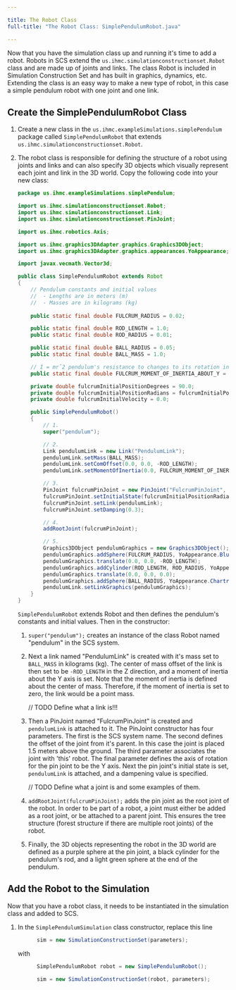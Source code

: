 ```yaml
---

title: The Robot Class
full-title: "The Robot Class: SimplePendulumRobot.java"

---
```


Now that you have the simulation class up and running it's time to add a robot.  Robots in SCS extend the `us.ihmc.simulationconstructionset.Robot` class and are made up of joints and links.  The class Robot is included in Simulation Construction Set and has built in graphics, dynamics, etc. Extending the class is an easy way to make a new type of robot, in this case a simple pendulum robot with one joint and one link.

## Create the SimplePendulumRobot Class

1. Create a new class in the `us.ihmc.exampleSimulations.simplePendulum` package called `SimplePendulumRobot` that extends `us.ihmc.simulationconstructionset.Robot`.

2. The robot class is responsible for defining the structure of a robot using joints and links and can also specify 3D objects which visually represent each joint and link in the 3D world.  Copy the following code into your new class:

    ```java
    package us.ihmc.exampleSimulations.simplePendulum;
    
    import us.ihmc.simulationconstructionset.Robot;
    import us.ihmc.simulationconstructionset.Link;
    import us.ihmc.simulationconstructionset.PinJoint;
    
    import us.ihmc.robotics.Axis;
    
    import us.ihmc.graphics3DAdapter.graphics.Graphics3DObject;
    import us.ihmc.graphics3DAdapter.graphics.appearances.YoAppearance;
    
    import javax.vecmath.Vector3d;
    
    public class SimplePendulumRobot extends Robot
    {
        // Pendulum constants and initial values
        //  - Lengths are in meters (m)
        //  - Masses are in kilograms (kg)
        
        public static final double FULCRUM_RADIUS = 0.02;
    
        public static final double ROD_LENGTH = 1.0;
        public static final double ROD_RADIUS = 0.01;
    
        public static final double BALL_RADIUS = 0.05;
        public static final double BALL_MASS = 1.0;
    
        // I = mrˆ2 pendulum's resistance to changes to its rotation in kg.mˆ2
        public static final double FULCRUM_MOMENT_OF_INERTIA_ABOUT_Y = ROD_LENGTH * ROD_LENGTH * BALL_MASS;
    
        private double fulcrumInitialPositionDegrees = 90.0;
        private double fulcrumInitialPositionRadians = fulcrumInitialPositionDegrees * Math.PI / 180.0;
        private double fulcrumInitialVelocity = 0.0;
    
        public SimplePendulumRobot()
        {
            // 1.
            super("pendulum");
    
            // 2.
            Link pendulumLink = new Link("PendulumLink");
            pendulumLink.setMass(BALL_MASS);
            pendulumLink.setComOffset(0.0, 0.0, -ROD_LENGTH);
            pendulumLink.setMomentOfInertia(0.0, FULCRUM_MOMENT_OF_INERTIA_ABOUT_Y, 0.0);
    
            // 3.
            PinJoint fulcrumPinJoint = new PinJoint("FulcrumPinJoint", new Vector3d(0.0, 0.0, 1.5), this, Axis.Y);
            fulcrumPinJoint.setInitialState(fulcrumInitialPositionRadians, fulcrumInitialVelocity);
            fulcrumPinJoint.setLink(pendulumLink);
            fulcrumPinJoint.setDamping(0.3);
    
            // 4.
            addRootJoint(fulcrumPinJoint);
    
            // 5.
            Graphics3DObject pendulumGraphics = new Graphics3DObject();
            pendulumGraphics.addSphere(FULCRUM_RADIUS, YoAppearance.BlueViolet());
            pendulumGraphics.translate(0.0, 0.0, -ROD_LENGTH);
            pendulumGraphics.addCylinder(ROD_LENGTH, ROD_RADIUS, YoAppearance.Black());
            pendulumGraphics.translate(0.0, 0.0, 0.0);
            pendulumGraphics.addSphere(BALL_RADIUS, YoAppearance.Chartreuse());
            pendulumLink.setLinkGraphics(pendulumGraphics);
        }
    }
    ```

    `SimplePendulumRobot` extends Robot and then defines the pendulum's constants and initial values.  Then in the constructor:

    1. `super("pendulum");` creates an instance of the class Robot named "pendulum" in the SCS system.

    2. Next a link named "PendulumLink" is created with it's mass set to `BALL_MASS` in kilograms (kg). The center of mass offset of the link is then set to be `-ROD_LENGTH` in the Z direction, and a moment of inertia about the Y axis is set. Note that the moment of inertia is defined about the center of mass. Therefore, if the moment of inertia is set to zero, the link would be a point mass.
    
        // TODO Define what a link is!!!

    3. Then a PinJoint named "FulcrumPinJoint" is created and `pendulumLink` is attached to it.  The PinJoint constructor has four parameters.  The first is the SCS system name.  The second defines the offset of the joint from it's parent.  In this case the joint is placed 1.5 meters above the ground.  The third parameter associates the joint with 'this' robot.  The final parameter defines the axis of rotation for the pin joint to be the Y axis. Next the pin joint's initial state is set, `pendulumLink` is attached, and a dampening value is specified.
    
        // TODO Define what a joint is and some examples of them.
    
    4. `addRootJoint(fulcrumPinJoint);` adds the pin joint as the root joint of the robot.  In order to be part of a robot, a joint must either be added as a root joint, or be attached to a parent joint.  This ensures the tree structure (forest structure if there are multiple root joints) of the robot.
    
    5. Finally, the 3D objects representing the robot in the 3D world are defined as a purple sphere at the pin joint, a black cylinder for the pendulum's rod, and a light green sphere at the end of the pendulum.
    
## Add the Robot to the Simulation

Now that you have a robot class, it needs to be instantiated in the simulation class and added to SCS.

1. In the `SimplePendulumSimulation` class constructor, replace this line

    ```java
          sim = new SimulationConstructionSet(parameters);
    ```
    
    with
    
    ```java
          SimplePendulumRobot robot = new SimplePendulumRobot();
    
          sim = new SimulationConstructionSet(robot, parameters);
    ```
